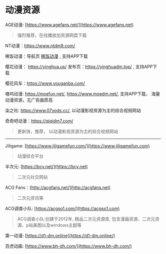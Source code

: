# 动漫资源

AGE动漫: [https://www.agefans.net/](https://www.agefans.net)

> 强烈推荐，在线播放加资源网盘下载

NT动漫：https://www.ntdm9.com/

稀饭动漫：导航页 [稀饭动漫](https://xn--6fr867dwnhpu5a.com/)  , 支持APP下载

樱花动漫： https://yinghua.us/   发布页：https://yinghuadm.top/  , 支持APP下载

樱花风车：https://www.youganba.com/

嗷呜动漫: https://moefun.net/, https://www.moedm.net/, 支持APP下载， 海量动漫资源，无广告画质高

柒之社: https://www.07vods.cc/, 以动漫影视资源为主的综合视频网站

奇奇吧动漫：https://qiqidm7.com/

> 更新快，推荐， 以动漫影视资源为主的综合视频网站

***

Jiligame: [https://www.jiligamefun.com/](https://www.jiligamefun.com)

> 动漫综合平台

半次元: [https://bcy.net/](https://bcy.net)

> 二次元社交网站

ACG Fans：[http://acgfans.net/](http://acgfans.net)

> 二次元资讯等

ACG调查小队: [https://acgso1.com/](https://acgso1.com)

> ACG调查小队:创建于2012年, 精品二次元资源库, 包含漫画资源、二次元资源、p站美图以及windows主题等

第一动漫: [https://d1-dm.online](https://d1-dm.online/)

百虎动画: [https://www.bh-dh.com/](https://www.bh-dh.com/)
